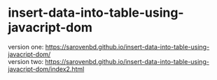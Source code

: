 # insert-data-into-table-using-javacript-dom

version one: https://sarovenbd.github.io/insert-data-into-table-using-javacript-dom/ <br>
version two: https://sarovenbd.github.io/insert-data-into-table-using-javacript-dom/index2.html

